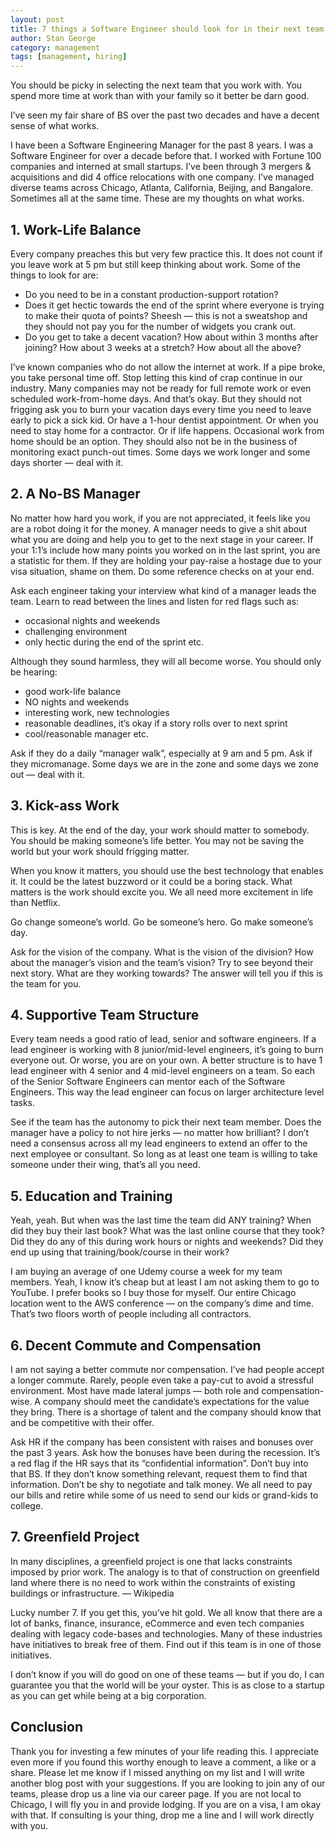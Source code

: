 ```yaml
---
layout: post
title: 7 things a Software Engineer should look for in their next team
author: Stan George
category: management
tags: [management, hiring]
---
```

You should be picky in selecting the next team that you work with. You spend more time at work than with your family so it better be darn good.

I’ve seen my fair share of BS over the past two decades and have a decent sense of what works.

I have been a Software Engineering Manager for the past 8 years. I was a Software Engineer for over a decade before that. I worked with Fortune 100 companies and interned at small startups. I’ve been through 3 mergers & acquisitions and did 4 office relocations with one company. I’ve managed diverse teams across Chicago, Atlanta, California, Beijing, and Bangalore. Sometimes all at the same time. These are my thoughts on what works.

## 1. Work-Life Balance

Every company preaches this but very few practice this. It does not count if you leave work at 5 pm but still keep thinking about work. Some of the things to look for are:

* Do you need to be in a constant production-support rotation?
* Does it get hectic towards the end of the sprint where everyone is trying to make their quota of points? Sheesh — this is not a sweatshop and they should not pay you for the number of widgets you crank out.
* Do you get to take a decent vacation? How about within 3 months after joining? How about 3 weeks at a stretch? How about all the above?

I’ve known companies who do not allow the internet at work. If a pipe broke, you take personal time off. Stop letting this kind of crap continue in our industry. Many companies may not be ready for full remote work or even scheduled work-from-home days. And that’s okay. But they should not frigging ask you to burn your vacation days every time you need to leave early to pick a sick kid. Or have a 1-hour dentist appointment. Or when you need to stay home for a contractor. Or if life happens. Occasional work from home should be an option. They should also not be in the business of monitoring exact punch-out times. Some days we work longer and some days shorter — deal with it.

## 2. A No-BS Manager

No matter how hard you work, if you are not appreciated, it feels like you are a robot doing it for the money. A manager needs to give a shit about what you are doing and help you to get to the next stage in your career. If your 1:1’s include how many points you worked on in the last sprint, you are a statistic for them. If they are holding your pay-raise a hostage due to your visa situation, shame on them. Do some reference checks on at your end.

Ask each engineer taking your interview what kind of a manager leads the team. Learn to read between the lines and listen for red flags such as:

* occasional nights and weekends
* challenging environment
* only hectic during the end of the sprint etc.

Although they sound harmless, they will all become worse. You should only be hearing:

* good work-life balance
* NO nights and weekends
* interesting work, new technologies
* reasonable deadlines, it’s okay if a story rolls over to next sprint
* cool/reasonable manager etc.

Ask if they do a daily “manager walk”, especially at 9 am and 5 pm. Ask if they micromanage. Some days we are in the zone and some days we zone out — deal with it.

## 3. Kick-ass Work

This is key. At the end of the day, your work should matter to somebody. You should be making someone’s life better. You may not be saving the world but your work should frigging matter.

When you know it matters, you should use the best technology that enables it. It could be the latest buzzword or it could be a boring stack. What matters is the work should excite you. We all need more excitement in life than Netflix.

Go change someone’s world. Go be someone’s hero. Go make someone’s day.

Ask for the vision of the company. What is the vision of the division? How about the manager’s vision and the team’s vision? Try to see beyond their next story. What are they working towards? The answer will tell you if this is the team for you.

## 4. Supportive Team Structure

Every team needs a good ratio of lead, senior and software engineers. If a lead engineer is working with 8 junior/mid-level engineers, it’s going to burn everyone out. Or worse, you are on your own. A better structure is to have 1 lead engineer with 4 senior and 4 mid-level engineers on a team. So each of the Senior Software Engineers can mentor each of the Software Engineers. This way the lead engineer can focus on larger architecture level tasks.

See if the team has the autonomy to pick their next team member. Does the manager have a policy to not hire jerks — no matter how brilliant? I don’t need a consensus across all my lead engineers to extend an offer to the next employee or consultant. So long as at least one team is willing to take someone under their wing, that’s all you need.

## 5. Education and Training

Yeah, yeah. But when was the last time the team did ANY training? When did they buy their last book? What was the last online course that they took? Did they do any of this during work hours or nights and weekends? Did they end up using that training/book/course in their work?

I am buying an average of one Udemy course a week for my team members. Yeah, I know it’s cheap but at least I am not asking them to go to YouTube. I prefer books so I buy those for myself. Our entire Chicago location went to the AWS conference — on the company’s dime and time. That’s two floors worth of people including all contractors.

## 6. Decent Commute and Compensation

I am not saying a better commute nor compensation. I’ve had people accept a longer commute. Rarely, people even take a pay-cut to avoid a stressful environment. Most have made lateral jumps — both role and compensation-wise. A company should meet the candidate’s expectations for the value they bring. There is a shortage of talent and the company should know that and be competitive with their offer.

Ask HR if the company has been consistent with raises and bonuses over the past 3 years. Ask how the bonuses have been during the recession. It’s a red flag if the HR says that its “confidential information”. Don’t buy into that BS. If they don’t know something relevant, request them to find that information. Don’t be shy to negotiate and talk money. We all need to pay our bills and retire while some of us need to send our kids or grand-kids to college.

## 7. Greenfield Project

In many disciplines, a greenfield project is one that lacks constraints imposed by prior work. The analogy is to that of construction on greenfield land where there is no need to work within the constraints of existing buildings or infrastructure. — Wikipedia

Lucky number 7. If you get this, you’ve hit gold. We all know that there are a lot of banks, finance, insurance, eCommerce and even tech companies dealing with legacy code-bases and technologies. Many of these industries have initiatives to break free of them. Find out if this team is in one of those initiatives.

I don’t know if you will do good on one of these teams — but if you do, I can guarantee you that the world will be your oyster. This is as close to a startup as you can get while being at a big corporation.

## Conclusion

Thank you for investing a few minutes of your life reading this. I appreciate even more if you found this worthy enough to leave a comment, a like or a share. Please let me know if I missed anything on my list and I will write another blog post with your suggestions. If you are looking to join any of our teams, please drop us a line via our career page. If you are not local to Chicago, I will fly you in and provide lodging. If you are on a visa, I am okay with that. If consulting is your thing, drop me a line and I will work directly with you.
